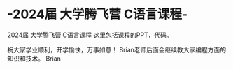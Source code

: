 # -2024届 大学腾飞营 C语言课程-
2024届 大学腾飞营 C语言课程
这里包括课程的PPT，代码。

祝大家学业顺利，开学愉快，万事如意！
Brian老师后面会继续教大家编程方面的知识和技术。
Brian
